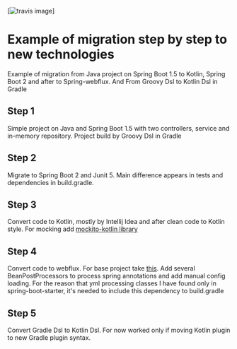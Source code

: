 [![travis image](https://travis-ci.org/evgzakharov/big_migration.svg?branch=master)]

# Example of migration step by step to new technologies
Example of migration from Java project on Spring Boot 1.5 to Kotlin, Spring Boot 2 and after to Spring-webflux. 
And From Groovy Dsl to Kotlin Dsl in Gradle

## Step 1 
Simple project on Java and Spring Boot 1.5 with two controllers, service and in-memory repository. Project build by Groovy Dsl in Gradle

## Step 2
Migrate to Spring Boot 2 and Junit 5. Main difference appears in tests and dependencies in build.gradle. 

## Step 3
Convert code to Kotlin, mostly by Intellij Idea and after clean code to Kotlin style. For mocking add [mockito-kotlin library](https://github.com/nhaarman/mockito-kotlin)

## Step 4
Convert code to webflux. For base project take [this](https://github.com/sdeleuze/spring-kotlin-functional).
Add several BeanPostProcessors to process spring annotations and add manual config loading. 
For the reason that yml processing classes I have found only in spring-boot-starter, it's needed to include this dependency to build.gradle

## Step 5
Convert Gradle Dsl to Kotlin Dsl. For now worked only if moving Kotlin plugin to new Gradle plugin syntax. 
